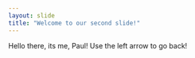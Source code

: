 ```yaml
---
layout: slide
title: "Welcome to our second slide!"
---
```

Hello there, its me, Paul!
Use the left arrow to go back!
